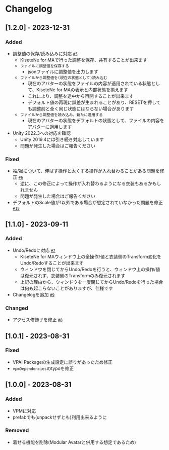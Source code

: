 # Changelog

## [1.2.0] - 2023-12-31
### Added
- 調整値の保存/読み込みに対応 [`#5`](https://github.com/Sayamame-beans/KiseteNe-for-MA/issues/5)
  - KiseteNe for MAで行った調整を保存、共有することが出来ます
  - `ファイルに調整値を保存する`
    - jsonファイルに調整値を出力します
  - `ファイルから調整値を(現在の状態として)読み込む`
    - 現在のアバターの状態をファイルの内容が適用されている状態として、KiseteNe for MAの表示と内部状態を揃えます
    - これにより、調整を途中から再開することが出来ます
    - デフォルト値の再現に誤差が生まれることがあり、RESETを押しても調整前と全く同じ状態にはならない場合があります
  - `ファイルから調整値を読み込み、新たに適用する`
    - 現在のアバターの状態をデフォルトの状態として、ファイルの内容をアバターに適用します
- Unity 2022.3への対応を確認
  - Unity 2019.4には引き続き対応しています
  - 問題が発生した場合はご報告ください

### Fixed
- 袖/裾について、伸ばす操作と太くする操作が入れ替わることがある問題を修正 [`#6`](https://github.com/Sayamame-beans/KiseteNe-for-MA/issues/6)
  - 逆に、この修正によって操作が入れ替わるようになる衣装もあるかもしれません
  - 問題が発生した場合はご報告ください
- デフォルトのScale値が1以外である場合が想定されていなかった問題を修正 [`#15`](https://github.com/Sayamame-beans/KiseteNe-for-MA/issues/15)

## [1.1.0] - 2023-09-11
### Added
- Undo/Redoに対応 [`#7`](https://github.com/Sayamame-beans/KiseteNe-for-MA/pull/7)
  - KiseteNe for MAウィンドウ上の全操作/値と衣装側のTransform変化をUndo/Redoすることが出来ます
  - ウィンドウを閉じてからUndo/Redoを行うと、ウィンドウ上の操作/値は復元されず、衣装側のTransformのみ復元されます
  - 上記の理由から、ウィンドウを一度閉じてからUndo/Redoを行った場合は何も起こらないことがありますが、仕様です
- Changelogを追加 [`#9`](https://github.com/Sayamame-beans/KiseteNe-for-MA/issues/9)

### Changed
- アクセス修飾子を修正 [`#8`](https://github.com/Sayamame-beans/KiseteNe-for-MA/issues/8)

## [1.0.1] - 2023-08-31
### Fixed
- VPAI Packageの生成設定に誤りがあったため修正
- `vpmDependencies`のtypoを修正

## [1.0.0] - 2023-08-31
### Added
- VPMに対応
- prefabでも(unpackせずとも)利用出来るように

### Removed
- 着せる機能を削除(Modular Avatarと併用する想定であるため)
